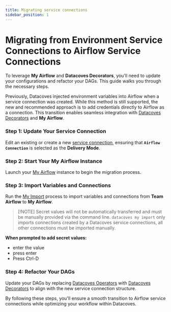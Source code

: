 ```yaml
---
title: Migrating service connections
sidebar_position: 1
---
```


# Migrating from Environment Service Connections to Airflow Service Connections

To leverage **My Airflow** and **Datacoves Decorators**, you'll need to update your configurations and refactor your DAGs. This guide walks you through the necessary steps.

Previously, Datacoves injected environment variables into Airflow when a service connection was created. While this method is still supported, the new and recommended approach is to add credentials directly to Airflow as a connection. This transition enables seamless integration with [Datacoves Decorators](/reference/airflow/datacoves-decorators.md) and **My Airflow**.


### Step 1: Update Your Service Connection

Edit an existing or create a new [service connection](/how-tos/datacoves/how_to_service_connections.md), ensuring that **`Airflow Connection`** is selected as the **Delivery Mode**.

### Step 2: Start Your My Airflow Instance

Launch your [My Airflow](/how-tos/my_airflow/start-my-airflow.md) instance to begin the migration process.

### Step 3: Import Variables and Connections

Run the [My Import](/how-tos/my_airflow/my-import.md) process to import variables and connections from **Team Airflow** to **My Airflow**. 

>[!NOTE] Secret values will not be automatically transferred and must be manually provided via the command line. `datacoves my import` only imports connections created by a Datacoves service connections, all other connections must be imported manually.

**When prompted to add secret values:**

- enter the value
- press enter
- Press Ctrl-D

### Step 4: Refactor Your DAGs

Update your DAGs by replacing [Datacoves Operators](/reference/airflow/datacoves-operator.md) with [Datacoves Decorators](/reference/airflow/datacoves-decorators.md) to align with the new service connection structure. 

By following these steps, you'll ensure a smooth transition to Airflow service connections while optimizing your workflow within Datacoves.
